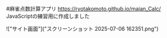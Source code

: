 #麻雀点数計算アプリ https://ryotakomoto.github.io/majan_Calc/   
JavaScriptの練習用に作成しました

!["サイト画面"]("スクリーンショット 2025-07-06 162351.png")
